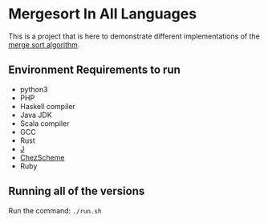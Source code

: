 # Mergesort In All Languages

This is a project that is here to demonstrate different implementations of the [merge sort algorithm](https://en.wikipedia.org/wiki/Merge_sort). 

## Environment Requirements to run

  * python3 
  * PHP
  * Haskell compiler
  * Java JDK 
  * Scala compiler
  * GCC
  * Rust
  * [J](https://code.jsoftware.com/wiki/System/Installation)
  * [ChezScheme](https://cisco.github.io/ChezScheme/)
  * Ruby
  
 ## Running all of the versions
 
 Run the command: `./run.sh`